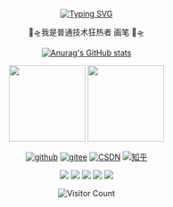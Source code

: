 <div id="title" align=center>
  
[![Typing SVG](https://readme-typing-svg.herokuapp.com?font=Edu+AU+VIC+WA+NT+Hand&weight=500&size=25&pause=1000&color=7351B6CD&center=true&random=true&width=435&lines=Liuhb1024;welcome+your+visit)](https://git.io/typing-svg)

<p>🐧🛸我是普通技术狂热者 画笔 🐧🛸</p>

[![Anurag's GitHub stats](https://github-readme-stats.vercel.app/api?username=Liuhb1024&show_icons=true&theme=tokyonight)](https://github.com/anuraghazra/github-readme-stats)

<img
  align=""
  height="137px"
  src="https://github-readme-stats.vercel.app/api?username=Liuhb1024&hide_title=true&hide_border=true&show_icons=true&include_all_commits=true&line_height=21&bg_color=0,EC6C6C,FFD479,FFFC79,73FA79&theme=graywhite&locale=cn"
  />
<img 
  algin=""
  height="137px"
  src = "https://github-readme-stats.vercel.app/api/top-langs/?username=Liuhb1024&hide_title=true&hide_border=true&hide_border=true&layout=compact&bg_color=0,73FA79,73FDFF,D783FF&theme=graywhite&locale=cn" />

[![github](https://img.shields.io/badge/github-Liuhb1024-red)](https://github.com/Liuhb1024)
[![gitee](https://img.shields.io/badge/gitee-Liuhb1024-orange)](https://gitee.com/liuhb-clanguage)
[![CSDN](https://img.shields.io/badge/CSDN-Liuhb1024-yellow)](https://blog.csdn.net/m0_73075027?spm=1000.2115.3001.5343)
[![知乎](https://img.shields.io/badge/%E7%9F%A5%E4%B9%8E-Liuhb1024-green)](https://www.zhihu.com/people/a-li-69-1-66)

![](https://img.shields.io/badge/爱好-技术-cyan)
![](https://img.shields.io/badge/心态-空杯-blue) 
![](https://img.shields.io/badge/性格-沉稳-purple)
![](https://img.shields.io/badge/成长-全局-yellow)
![](https://img.shields.io/badge/不足-专业度-green)

![Visitor Count](https://profile-counter.glitch.me/Liuhb1024/count.svg)

</div>
